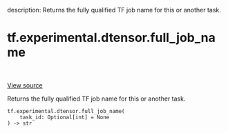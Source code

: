 description: Returns the fully qualified TF job name for this or another task.

<div itemscope itemtype="http://developers.google.com/ReferenceObject">
<meta itemprop="name" content="tf.experimental.dtensor.full_job_name" />
<meta itemprop="path" content="Stable" />
</div>

# tf.experimental.dtensor.full_job_name

<!-- Insert buttons and diff -->

<table class="tfo-notebook-buttons tfo-api nocontent" align="left">

</table>

<a target="_blank" class="external" href="/code/stable/tensorflow/dtensor/python/api.py">View source</a>



Returns the fully qualified TF job name for this or another task.

<pre class="devsite-click-to-copy prettyprint lang-py tfo-signature-link">
<code>tf.experimental.dtensor.full_job_name(
    task_id: Optional[int] = None
) -> str
</code></pre>



<!-- Placeholder for "Used in" -->
